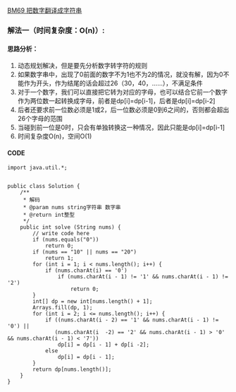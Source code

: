 [BM69 把数字翻译成字符串](https://www.nowcoder.com/practice/046a55e6cd274cffb88fc32dba695668?tpId=295&tags=&title=&difficulty=0&judgeStatus=0&rp=0&sourceUrl=%2Fexam%2Foj%3Fpage%3D1%26tab%3D%25E7%25AE%2597%25E6%25B3%2595%25E7%25AF%2587%26topicId%3D295)
### 解法一（时间复杂度：O(n)）:
#### 思路分析：
1. 动态规划解决，但是要先分析数字转字符的规则
2. 如果数字串中，出现了0前面的数字不为1也不为2的情况，就没有解，因为0不能作为开头，作为结尾的话会超过26（30，40，……），不满足条件
3. 对于一个数字，我们可以直接把它转为对应的字母，也可以结合它前一个数字作为两位数一起转换成字母，前者是dp[i]=dp[i-1]，后者是dp[i]=dp[i-2]
4. 后者还要求前一位数必须是1或2，后一位数必须是0到6之间的，否则都会超出26个字母的范围
5. 当碰到前一位是0时，只会有单独转换这一种情况，因此只能是dp[i]=dp[i-1]
6. 时间复杂度O(n)，空间O(1)
#### CODE
```
import java.util.*;


public class Solution {
    /**
     * 解码
     * @param nums string字符串 数字串
     * @return int整型
     */
    public int solve (String nums) {
        // write code here
        if (nums.equals("0"))
            return 0;
        if (nums == "10" || nums == "20")
            return 1;
        for (int i = 1; i < nums.length(); i++) {
            if (nums.charAt(i) == '0')
                if (nums.charAt(i - 1) != '1' && nums.charAt(i - 1) != '2')
                    return 0;
        }
        int[] dp = new int[nums.length() + 1];
        Arrays.fill(dp, 1);
        for (int i = 2; i <= nums.length(); i++) {
            if ((nums.charAt(i - 2) == '1' && nums.charAt(i - 1) != '0') ||
               (nums.charAt(i  -2) == '2' && nums.charAt(i - 1) > '0' && nums.charAt(i - 1) < '7'))
                dp[i] = dp[i - 1] + dp[i -2];
            else
                dp[i] = dp[i - 1];
        }
        return dp[nums.length()];
    }
}
```
